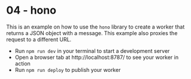 # 04 - hono

This is an example on how to use the `hono` library to create a worker that returns a JSON object with a message.
This example also proxies the request to a different URL.

- Run `npm run dev` in your terminal to start a development server
- Open a browser tab at http://localhost:8787/ to see your worker in action
- Run `npm run deploy` to publish your worker
